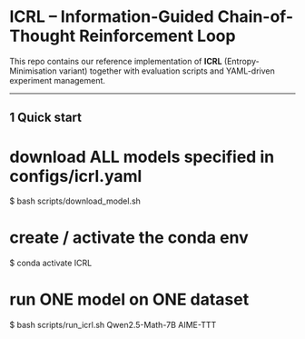 # ICRL – Information-Guided Chain-of-Thought Reinforcement Loop

This repo contains our reference implementation of **ICRL** (Entropy-Minimisation variant) together with evaluation scripts and YAML-driven experiment management.

---

## 1  Quick start
# download ALL models specified in configs/icrl.yaml
$ bash scripts/download_model.sh

# create / activate the conda env
$ conda activate ICRL           

# run ONE model on ONE dataset
$ bash scripts/run_icrl.sh Qwen2.5-Math-7B AIME-TTT


